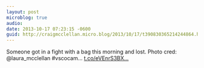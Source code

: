 ```yaml
---
layout: post
microblog: true
audio: 
date: 2013-10-17 07:23:15 -0600
guid: http://craigmcclellan.micro.blog/2013/10/17/t390830365214244864.html
---
```

Someone got in a fight with a bag this morning and lost. Photo cred: @laura_mcclellan #vscocam… [t.co/eVEnrS3BX...](http://t.co/eVEnrS3BXM)
